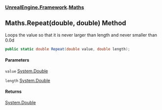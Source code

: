 ### [UnrealEngine.Framework](UnrealEngine_Framework.md 'UnrealEngine.Framework').[Maths](Maths.md 'UnrealEngine.Framework.Maths')
## Maths.Repeat(double, double) Method
Loops the value so that it is never larger than length and never smaller than 0.0d  
```csharp
public static double Repeat(double value, double length);
```
#### Parameters
<a name='UnrealEngine_Framework_Maths_Repeat(double_double)_value'></a>
`value` [System.Double](https://docs.microsoft.com/en-us/dotnet/api/System.Double 'System.Double')  
  
<a name='UnrealEngine_Framework_Maths_Repeat(double_double)_length'></a>
`length` [System.Double](https://docs.microsoft.com/en-us/dotnet/api/System.Double 'System.Double')  
  
#### Returns
[System.Double](https://docs.microsoft.com/en-us/dotnet/api/System.Double 'System.Double')  
